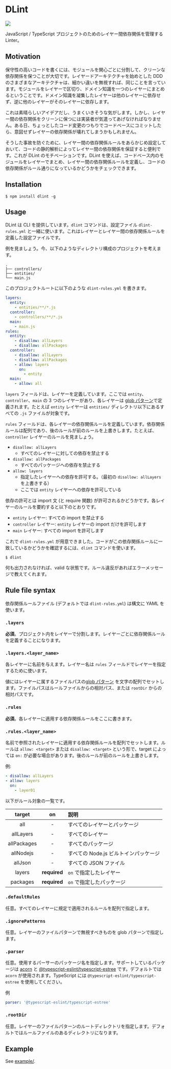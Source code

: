 # DLint

![](https://github.com/fujiharuka/dlint/workflows/all%20packages/badge.svg)

JavaScript / TypeScript プロジェクトのためのレイヤー間依存関係を管理する Linter。

## Motivation

保守性の高いコードを書くには、モジュールを関心ごとに分割して、クリーンな依存関係を保つことが大切です。レイヤードアーキテクチャを始めとした DDD のさまざまなアーキテクチャは、細かい違いを無視すれば、同じことを言っています。モジュールをレイヤーで区切り、ドメイン知識を一つのレイヤーにまとめるということです。ドメイン知識を凝集したレイヤーは他のレイヤーに依存せず、逆に他のレイヤーがそのレイヤーに依存します。

これは素晴らしいアイデアだし、うまくいきそうな気がします。しかし、レイヤー間の依存関係をクリーンに保つには実装者が気遣ってあげなければなりません。ある日、ちょっとしたコード変更のつもりでコードベースにコミットしたら、意図せずレイヤーの依存関係が壊れてしまうかもしれません。

そうした事故を防ぐために、レイヤー間の依存関係ルールをあらかじめ設定しておいて、コードの静的解析によってレイヤー間の依存関係を保証すると便利です。これが DLint のモチベーションです。DLint を使えば、コードベース内のモジュールをレイヤーでまとめ、レイヤー間の依存関係ルールを定義し、コードの依存関係がルール通りになっているかどうかをチェックできます。

## Installation

```
$ npm install dlint -g
```

## Usage

DLint は CLI を提供しています。`dlint` コマンドは、設定ファイル `dlint-rules.yml` と一緒に使います。これはレイヤーとレイヤー間の依存関係ルールを定義した設定ファイルです。

例を見ましょう。今、以下のようなディレクトリ構成のプロジェクトを考えます。

```
.
├── controllers/
├── entities/
└── main.js
```

このプロジェクトルートに以下のような `dlint-rules.yml` を書きます。

```yaml
layers:
  entity:
    - entities/**/*.js
  controller:
    - controllers/**/*.js
  main:
    - main.js
rules:
  entity:
    - disallow: allLayers
    - disallow: allPackages
  controller:
    - disallow: allLayers
    - disallow: allPackages
    - allow: layers
      on:
        - entity
  main:
    - allow: all
```

`layers` フィールドは、レイヤーを定義しています。ここでは `entity`、`controller`、`main` の 3 つのレイヤーがあり、各レイヤーは [glob パターン](https://github.com/mrmlnc/fast-glob#pattern-syntax)で定義されます。たとえば `entity` レイヤーは `entities/` ディレクトリ以下にあるすべての `.js` ファイルが対象です。

`rules` フィールドは、各レイヤーの依存関係ルールを定義しています。依存関係ルールは配列であり、後のルールが前のルールを上書きします。たとえば、`controller` レイヤーのルールを見ましょう。

* `disallow: allLayers`
  * すべてのレイヤーに対しての依存を禁止する
* `disallow: allPackages`
  * すべてのパッケージへの依存を禁止する
* `allow: layers`
  * 指定したレイヤーへの依存を許可する。（最初の `disallow: allLayers` を上書きする）
  * ここでは `entity` レイヤーへの依存を許可している

依存の許可とは import 文 (と require 関数) が許可されるかどうかです。各レイヤーのルールを要約すると以下のとおりです。

* `entity` レイヤー: すべての import を禁止する
* `controller` レイヤー: `entity` レイヤーの import だけを許可します
* `main` レイヤー: すべての import を許可します

これで `dlint-rules.yml` が用意できました。コードがこの依存関係ルールに一致しているかどうかを確認するには、`dlint` コマンドを使います。

```
$ dlint
```

何も出力されなければ、valid な状態です。ルール違反があればエラーメッセージで教えてくれます。

## Rule file syntax

依存関係ルールファイル (デフォルトでは `dlint-rules.yml`) は構文に YAML を使います。

### `.layers`

**必須**。プロジェクト内をレイヤーで分割します。レイヤーごとに依存関係ルールを定義することになります。

### `.layers.<layer_name>`

各レイヤーに名前を与えます。レイヤー名は `rules` フィールドでレイヤーを指定するために使います。

値にはレイヤーに属するファイルパスの[glob パターン](https://github.com/mrmlnc/fast-glob#pattern-syntax) を文字の配列でセットします。ファイルパスはルールファイルからの相対パス、または `rootDir` からの相対パスです。

### `.rules`

**必須**。各レイヤーに適用する依存関係ルールをここに書きます。

### `.rules.<layer_name>`

名前で参照されたレイヤーに適用する依存関係ルールを配列でセットします。ルールは `allow: <target>` または `disallow: <target>` という形で、target によっては `on:` が必要な場合があります。後のルールが前のルールを上書きします。

例:

```yaml
- disallow: allLayers
- allow: layers
  on:
    - layer01
```

以下がルール対象の一覧です。

| target | on | 説明 |
|:---:|:---:|:---|
|all| - |すべてのレイヤーとパッケージ|
|allLayers| - |すべてのレイヤー|
|allPackages| - |すべてのパッケージ|
|allNodejs| - |すべての Node.js ビルトインパッケージ|
|allJson| - |すべての JSON ファイル|
|layers| **required** | `on` で指定したレイヤー |
|packages| **required** | `on` で指定したパッケージ |

### `.defaultRules`

任意。すべてのレイヤーに規定で適用されるルールを配列で指定します。

### `.ignorePatterns`

任意。レイヤーのファイルパターンで無視すべきものを glob パターンで指定します。

### `.parser`

任意。使用するパーサーのパッケージ名を指定します。サポートしているパッケージは [acorn](https://github.com/acornjs/acorn) と [@typescript-eslint/typescript-estree](https://github.com/typescript-eslint/typescript-eslint/tree/master/packages/typescript-estree) です。デフォルトでは `acorn` が使用されます。TypeScript には `@typescript-eslint/typescript-estree` を使用してください。

例

```yaml
parser: '@typescript-eslint/typescript-estree'
```

### `.rootDir`

任意。レイヤーのファイルパターンのルートディレクトリを指定します。デフォルトではルールファイルのあるディレクトリになります。

## Example

See [example/](./example).
